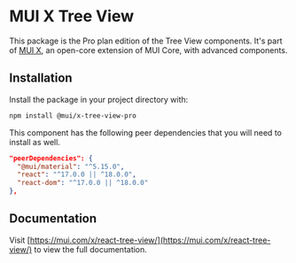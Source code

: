 # MUI X Tree View

This package is the Pro plan edition of the Tree View components.
It's part of [MUI X](https://mui.com/x/), an open-core extension of MUI Core, with advanced components.

## Installation

Install the package in your project directory with:

```bash
npm install @mui/x-tree-view-pro
```

This component has the following peer dependencies that you will need to install as well.

```json
"peerDependencies": {
  "@mui/material": "^5.15.0",
  "react": "^17.0.0 || ^18.0.0",
  "react-dom": "^17.0.0 || ^18.0.0"
},
```

## Documentation

Visit [https://mui.com/x/react-tree-view/](https://mui.com/x/react-tree-view/) to view the full documentation.
